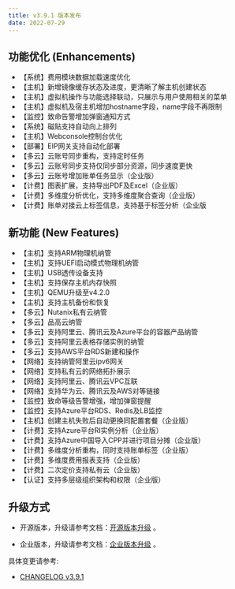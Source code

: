 ```yaml
---
title: v3.9.1 版本发布
date: 2022-07-29
---
```



## 功能优化 (Enhancements)

- 【系统】费用模块数据加载速度优化
- 【主机】新增镜像缓存状态及进度，更清晰了解主机创建状态
- 【主机】虚拟机操作与功能选择联动，只展示与用户使用相关的菜单
- 【主机】虚拟机及宿主机增加hostname字段，name字段不再限制
- 【监控】致命告警增加弹窗通知方式
- 【系统】磁贴支持自动向上排列
- 【主机】Webconsole控制台优化
- 【部署】EIP网关支持自动化部署
- 【多云】云账号同步重构，支持定时任务
- 【多云】云账号同步支持仅同步部分资源，同步速度更快
- 【多云】云账号增加账单任务显示（企业版）
- 【计费】图表扩展，支持导出PDF及Excel（企业版）
- 【计费】多维度分析优化，支持多维度聚合查询（企业版）
- 【计费】账单对接云上标签信息，支持基于标签分析（企业版

## 新功能 (New Features)

- 【主机】支持ARM物理机纳管
- 【主机】支持UEFI启动模式物理机纳管
- 【主机】USB透传设备支持
- 【主机】支持保存主机内存快照
- 【主机】QEMU升级至v4.2.0
- 【主机】支持主机备份和恢复
- 【多云】Nutanix私有云纳管
- 【多云】品高云纳管
- 【多云】支持阿里云、腾讯云及Azure平台的容器产品纳管
- 【多云】支持阿里云表格存储实例的纳管
- 【多云】支持AWS平台RDS新建和操作
- 【网络】支持纳管阿里云ipv6网关
- 【网络】支持私有云的网络拓扑展示
- 【网络】支持阿里云、腾讯云VPC互联
- 【网络】支持华为云、腾讯云及AWS对等链接
- 【监控】致命等级告警增强，增加弹窗提醒
- 【监控】支持Azure平台RDS、Redis及LB监控
- 【主机】创建主机失败后自动更换同配置套餐（企业版）
- 【计费】支持Azure平台RI实例分析（企业版）
- 【计费】支持Azure中国导入CPP并进行项目分摊（企业版）
- 【计费】多维度分析重构，同时支持账单标签（企业版）
- 【计费】多维度费用报表支持（企业版）
- 【计费】二次定价支持私有云（企业版）
- 【认证】支持多层级组织架构和权限（企业版）

## 升级方式

- 开源版本，升级请参考文档：[开源版本升级](https://www.cloudpods.org/zh/docs/setup/upgrade/) 。

- 企业版本，升级请参考文档：[企业版本升级](https://docs.yunion.cn/zh/docs/quick/upgrade/) 。

具体变更请参考:

- [CHANGELOG v3.9.1](https://www.cloudpods.org/zh/docs/development/changelog/release-3.9/3-9-1/)

